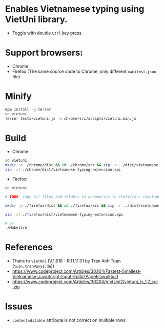 # Enables Vietnamese typing using VietUni library.

- Toggle with double `Ctrl` key press.

# Support browsers:

- Chrome
- Firefox (The same source code to Chrome, only different `manifest.json` file)

# Minify

```sh
npm install -g terser
cd vietuni
terser tests/vietuni.js -o chrome/src/scripts/vietuni.min.js
```

# Build

- Chrome:

```sh
cd vietuni
mkdir -p ./chrome/dist && cd ./chrome/src && zip -r ../dist/vietnamese-typing-extension.xpi ./* && cd ../../
zip -sf ./chrome/dist/vietnamese-typing-extension.xpi
```

- Firefox:

```sh
cd vietuni

# TODO: Copy all files and folders in chrome/src to frefix/src (exclude the chrome/src/manifest.json)

mkdir -p ./firefox/dist && cd ./firefox/src && zip -r ../dist/vietnamese-typing-extension.xpi ./* && cd ../../

zip -sf ./firefox/dist/vietnamese-typing-extension.xpi

# or
./Makefire
```

# References

- Thank to `VietUni` (V.1.618 - R.11.11.01 by Tran Anh Tuan (`tuan.tran@avys.de`))
- https://www.codeproject.com/Articles/30204/Fastest-Smallest-Vietnamese-JavaScript-Input-Edito?PageFlow=Fluid
- https://www.codeproject.com/Articles/30204/VietUni2/vietuni_js_1.7_src.zip

# Issues

- `contenteditable` attribute is not correct on multiple rows
